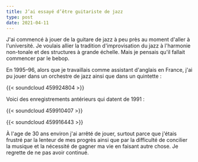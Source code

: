 ```yaml
---
title: J’ai essayé d’être guitariste de jazz
type: post
date: 2021-04-11
---
```


J'ai commencé à jouer de la guitare de jazz à peu près au moment
d'aller à l'université. Je voulais allier la tradition d'improvisation
du jazz à l'harmonie non-tonale et des structures à grande échelle.
Mais je pensais qu'il fallait commencer par le bebop.

En 1995–96, alors que je travaillais comme assistant d'anglais en
France, j'ai pu jouer dans un orchestre de jazz ainsi que dans un
quintette :

{{< soundcloud 459924804 >}}

Voici des enregistrements antérieurs qui datent de 1991 :

{{< soundcloud 459910407 >}}

{{< soundcloud 459916443 >}}

À l'age de 30 ans environ j'ai arrêté de jouer, surtout parce que
j'étais frustré par la lenteur de mes progrès ainsi que par la
difficulté de concilier la musique et la nécessité de gagner ma vie en
faisant autre chose. Je regrette de ne pas avoir continué.
